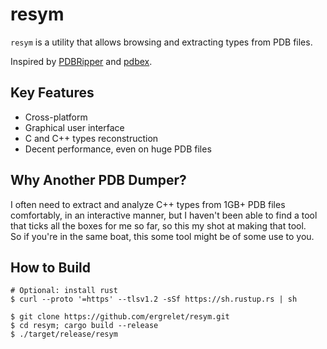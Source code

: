 # resym

`resym` is a utility that allows browsing and extracting types from PDB files.

Inspired by [PDBRipper](https://github.com/horsicq/PDBRipper) and
[pdbex](https://github.com/wbenny/pdbex).

## Key Features

* Cross-platform
* Graphical user interface
* C and C++ types reconstruction
* Decent performance, even on huge PDB files

## Why Another PDB Dumper?

I often need to extract and analyze C++ types from 1GB+ PDB files comfortably,
in an interactive manner, but I haven't been able to find a tool that ticks all
the boxes for me so far, so this my shot at making that tool.  
So if you're in the same boat, this some tool might be of some use to you.

## How to Build

```
# Optional: install rust
$ curl --proto '=https' --tlsv1.2 -sSf https://sh.rustup.rs | sh 

$ git clone https://github.com/ergrelet/resym.git
$ cd resym; cargo build --release
$ ./target/release/resym
```
